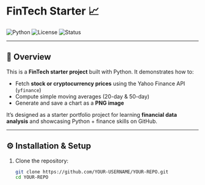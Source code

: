 # FinTech Starter 📈  

![Python](https://img.shields.io/badge/python-3.9%2B-blue.svg)
![License](https://img.shields.io/badge/license-MIT-green.svg)
![Status](https://img.shields.io/badge/status-active-success.svg)

---

## 📌 Overview  
This is a **FinTech starter project** built with Python. It demonstrates how to:  
- Fetch **stock or cryptocurrency prices** using the Yahoo Finance API (`yfinance`)  
- Compute simple moving averages (20-day & 50-day)  
- Generate and save a chart as a **PNG image**  

It’s designed as a starter portfolio project for learning **financial data analysis** and showcasing Python + finance skills on GitHub.  

---

## ⚙️ Installation & Setup  

1. Clone the repository:  
   ```bash
   git clone https://github.com/YOUR-USERNAME/YOUR-REPO.git
   cd YOUR-REPO
